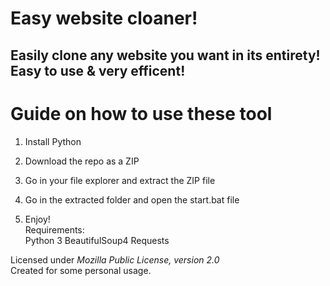 # Easy website cloaner!   
   
## Easily clone any website you want in its entirety! Easy to use & very efficent!   
   
# Guide on how to use these tool     
    
1. Install Python  
    
2. Download the repo as a ZIP    
  
3. Go in your file explorer and extract the ZIP file 
  
4. Go in the extracted folder and open the start.bat file      
  
5. Enjoy!   
Requirements:   
    Python 3
    BeautifulSoup4
    Requests 
  
Licensed under *Mozilla Public License, version 2.0*     
Created for some personal usage.   
